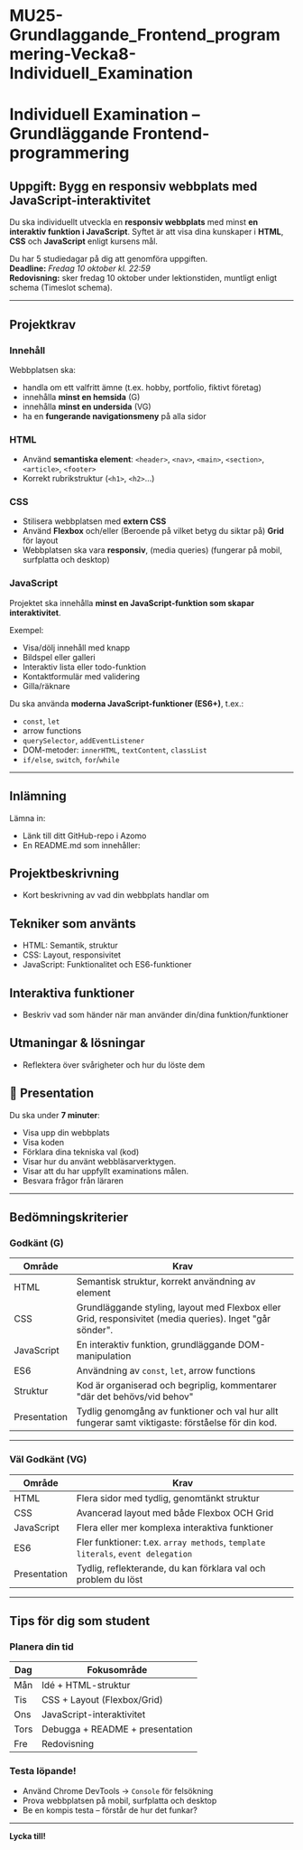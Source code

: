 # MU25-Grundlaggande_Frontend_programmering-Vecka8-Individuell_Examination

# Individuell Examination – Grundläggande Frontend-programmering

## Uppgift: Bygg en responsiv webbplats med JavaScript-interaktivitet

Du ska individuellt utveckla en **responsiv webbplats** med minst **en interaktiv funktion i JavaScript**. Syftet är att visa dina kunskaper i **HTML**, **CSS** och **JavaScript** enligt kursens mål.

Du har 5 studiedagar på dig att genomföra uppgiften.  
**Deadline:** *Fredag 10 oktober kl. 22:59*  
**Redovisning:** sker fredag 10 oktober under lektionstiden, muntligt enligt schema (Timeslot schema).

---

## Projektkrav

### Innehåll
Webbplatsen ska:
- handla om ett valfritt ämne (t.ex. hobby, portfolio, fiktivt företag)
- innehålla **minst en hemsida** (G)
- innehålla **minst en undersida** (VG)
- ha en **fungerande navigationsmeny** på alla sidor

### HTML
- Använd **semantiska element**: `<header>`, `<nav>`, `<main>`, `<section>`, `<article>`, `<footer>`
- Korrekt rubrikstruktur (`<h1>`, `<h2>`…)

### CSS
- Stilisera webbplatsen med **extern CSS**
- Använd **Flexbox** och/eller (Beroende på vilket betyg du siktar på) **Grid** för layout
- Webbplatsen ska vara **responsiv**, (media queries) (fungerar på mobil, surfplatta och desktop)

### JavaScript
Projektet ska innehålla **minst en JavaScript-funktion som skapar interaktivitet**.

Exempel:
- Visa/dölj innehåll med knapp
- Bildspel eller galleri
- Interaktiv lista eller todo-funktion
- Kontaktformulär med validering
- Gilla/räknare

Du ska använda **moderna JavaScript-funktioner (ES6+)**, t.ex.:
- `const`, `let`
- arrow functions
- `querySelector`, `addEventListener`
- DOM-metoder: `innerHTML`, `textContent`, `classList`
- `if/else`, `switch`, `for`/`while`

---

## Inlämning

Lämna in:
- Länk till ditt GitHub-repo i Azomo
- En README.md som innehåller:

## Projektbeskrivning
- Kort beskrivning av vad din webbplats handlar om

## Tekniker som använts
- HTML: Semantik, struktur
- CSS: Layout, responsivitet
- JavaScript: Funktionalitet och ES6-funktioner

## Interaktiva funktioner
- Beskriv vad som händer när man använder din/dina funktion/funktioner

## Utmaningar & lösningar
- Reflektera över svårigheter och hur du löste dem

## 🎤 Presentation

Du ska under **7 minuter**:

- Visa upp din webbplats
- Visa koden
- Förklara dina tekniska val (kod)
- Visar hur du använt webbläsarverktygen.
- Visar att du har uppfyllt examinations målen.
- Besvara frågor från läraren

---

## Bedömningskriterier

### Godkänt (G)

| Område      | Krav                                                                 |
|-------------|----------------------------------------------------------------------|
| HTML        | Semantisk struktur, korrekt användning av element                   |
| CSS         | Grundläggande styling, layout med Flexbox eller Grid, responsivitet (media queries). Inget "går sönder". |
| JavaScript  | En interaktiv funktion, grundläggande DOM-manipulation                            |
| ES6         | Användning av `const`, `let`, arrow functions                       |
| Struktur    | Kod är organiserad och begriplig, kommentarer "där det behövs/vid behov"      |
| Presentation| Tydlig genomgång av funktioner och val hur allt fungerar samt viktigaste: förståelse för din kod. |

---

### Väl Godkänt (VG)

| Område      | Krav                                                                                           |
|-------------|------------------------------------------------------------------------------------------------|
| HTML        | Flera sidor med tydlig, genomtänkt struktur                                                    |
| CSS         | Avancerad layout med både Flexbox OCH Grid                                                     |
| JavaScript  | Flera eller mer komplexa interaktiva funktioner                                                |
| ES6         | Fler funktioner: t.ex. `array methods`, `template literals`, `event delegation`                |
| Presentation| Tydlig, reflekterande, du kan förklara val och problem du löst                                 |

---

## Tips för dig som student

### Planera din tid

| Dag  | Fokusområde                         |
|------|-------------------------------------|
| Mån  | Idé + HTML-struktur                 |
| Tis  | CSS + Layout (Flexbox/Grid)         |
| Ons  | JavaScript-interaktivitet           |
| Tors | Debugga + README + presentation     |
| Fre  | Redovisning                         |

### Testa löpande!

- Använd Chrome DevTools → `Console` för felsökning
- Prova webbplatsen på mobil, surfplatta och desktop
- Be en kompis testa – förstår de hur det funkar?

---

**Lycka till!**
